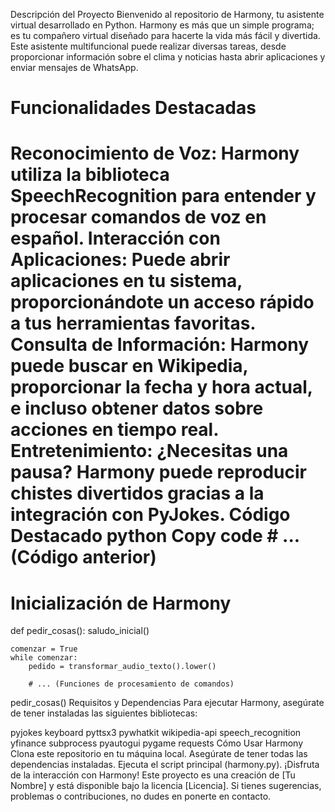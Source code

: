 Descripción del Proyecto
Bienvenido al repositorio de Harmony, tu asistente virtual desarrollado en Python. Harmony es más que un simple programa; es tu compañero virtual diseñado para hacerte la vida más fácil y divertida. Este asistente multifuncional puede realizar diversas tareas, desde proporcionar información sobre el clima y noticias hasta abrir aplicaciones y enviar mensajes de WhatsApp.

<h1>Funcionalidades Destacadas<h1>
Reconocimiento de Voz: Harmony utiliza la biblioteca SpeechRecognition para entender y procesar comandos de voz en español.
Interacción con Aplicaciones: Puede abrir aplicaciones en tu sistema, proporcionándote un acceso rápido a tus herramientas favoritas.
Consulta de Información: Harmony puede buscar en Wikipedia, proporcionar la fecha y hora actual, e incluso obtener datos sobre acciones en tiempo real.
Entretenimiento: ¿Necesitas una pausa? Harmony puede reproducir chistes divertidos gracias a la integración con PyJokes.
Código Destacado
python
Copy code
# ... (Código anterior)

# Inicialización de Harmony
def pedir_cosas():
    saludo_inicial()

    comenzar = True
    while comenzar:
        pedido = transformar_audio_texto().lower()

        # ... (Funciones de procesamiento de comandos)

pedir_cosas()
Requisitos y Dependencias
Para ejecutar Harmony, asegúrate de tener instaladas las siguientes bibliotecas:

pyjokes
keyboard
pyttsx3
pywhatkit
wikipedia-api
speech_recognition
yfinance
subprocess
pyautogui
pygame
requests
Cómo Usar Harmony
Clona este repositorio en tu máquina local.
Asegúrate de tener todas las dependencias instaladas.
Ejecuta el script principal (harmony.py).
¡Disfruta de la interacción con Harmony!
Este proyecto es una creación de [Tu Nombre] y está disponible bajo la licencia [Licencia]. Si tienes sugerencias, problemas o contribuciones, no dudes en ponerte en contacto.
